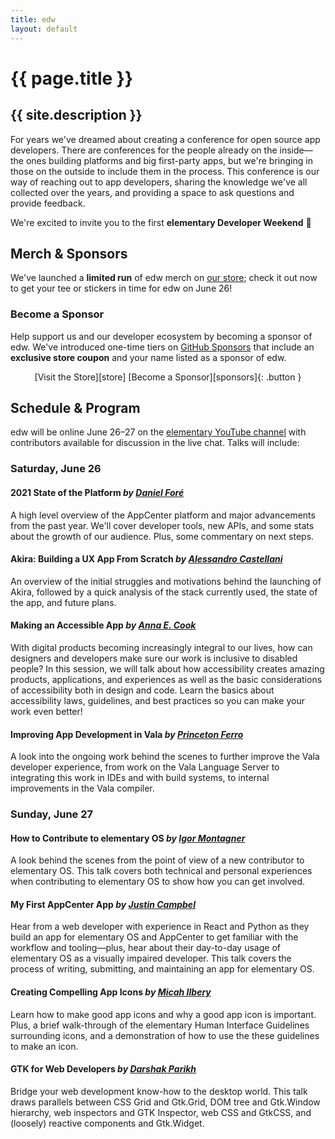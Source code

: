 ```yaml
---
title: edw
layout: default
---
```


# {{ page.title }}

## {{ site.description }}

For years we've dreamed about creating a conference for open source app developers. There are conferences for the people already on the inside—the ones building platforms and big first-party apps, but we're bringing in those on the outside to include them in the process. This conference is our way of reaching out to app developers, sharing the knowledge we've all collected over the years, and providing a space to ask questions and provide feedback.

We're excited to invite you to the first **elementary Developer Weekend** 🎉️

## Merch & Sponsors

We've launched a **limited run** of edw merch on [our store][store]; check it out now to get your tee or stickers in time for edw on June 26!

### Become a Sponsor

Help support us and our developer ecosystem by becoming a sponsor of edw. We've introduced one-time tiers on [GitHub Sponsors][sponsors] that include an **exclusive store coupon** and your name listed as a sponsor of edw.

<div style="text-align: center" markdown="1">
[Visit the Store][store]
[Become a Sponsor][sponsors]{: .button }
</div>

## Schedule & Program

edw will be online June 26–27 on the [elementary YouTube channel][youtube] with contributors available for discussion in the live chat. Talks will include:

### Saturday, June 26

#### 2021 State of the Platform _by [Daniel Foré](https://github.com/danrabbit)_

A high level overview of the AppCenter platform and major advancements from the past year. We'll cover developer tools, new APIs, and some stats about the growth of our audience. Plus, some commentary on next steps.

#### Akira: Building a UX App From Scratch _by [Alessandro Castellani](https://github.com/Alecaddd)_

An overview of the initial struggles and motivations behind the launching of Akira, followed by a quick analysis of the stack currently used, the state of the app, and future plans.

#### Making an Accessible App _by [Anna E. Cook](https://github.com/annaecookux)_

With digital products becoming increasingly integral to our lives, how can designers and developers make sure our work is inclusive to disabled people? In this session, we will talk about how accessibility creates amazing products, applications, and experiences as well as the basic considerations of accessibility both in design and code. Learn the basics about accessibility laws, guidelines, and best practices so you can make your work even better!

#### Improving App Development in Vala _by [Princeton Ferro](https://github.com/Prince781)_

A look into the ongoing work behind the scenes to further improve the Vala developer experience, from work on the Vala Language Server to integrating this work in IDEs and with build systems, to internal improvements in the Vala compiler.

### Sunday, June 27

#### How to Contribute to elementary OS _by [Igor Montagner](https://github.com/igordsm)_

A look behind the scenes from the point of view of a new contributor to elementary OS. This talk covers both technical and personal experiences when contributing to elementary OS to show how you can get involved.

#### My First AppCenter App _by [Justin Campbel](https://github.com/techdev5521)_

Hear from a web developer with experience in React and Python as they build an app for elementary OS and AppCenter to get familiar with the workflow and tooling—plus, hear about their day-to-day usage of elementary OS as a visually impaired developer. This talk covers the process of writing, submitting, and maintaining an app for elementary OS.

#### Creating Compelling App Icons _by [Micah Ilbery](https://github.com/micahilbery)_

Learn how to make good app icons and why a good app icon is important. Plus, a brief walk-through of the elementary Human Interface Guidelines surrounding icons, and a demonstration of how to use the these guidelines to make an icon.

#### GTK for Web Developers _by [Darshak Parikh](https://github.com/dar5hak)_

Bridge your web development know-how to the desktop world. This talk draws parallels between CSS Grid and Gtk.Grid, DOM tree and Gtk.Window hierarchy, web inspectors and GTK Inspector, web CSS and GtkCSS, and (loosely) reactive components and Gtk.Widget.

[store]: https://store.elementary.io/#elementary-developer-weekend
[sponsors]: https://github.com/sponsors/elementary?frequency=one-time
[youtube]: https://www.youtube.com/elementaryinc
